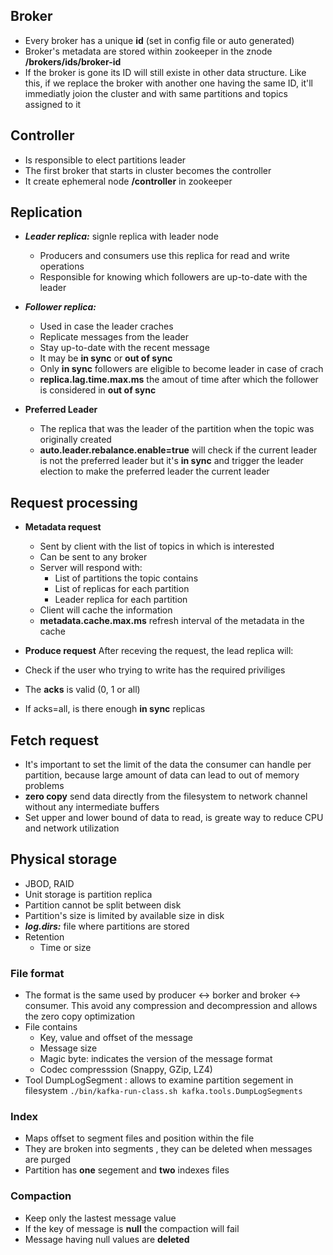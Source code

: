 
## Broker

* Every broker has a unique **id** (set in config file or auto generated)
* Broker's metadata are stored within zookeeper in the znode **/brokers/ids/broker-id**
* If the broker is gone its ID will still existe in other data structure. Like this, if we replace the broker with another one having the same ID, it'll immediatly joion the cluster and with same partitions and topics assigned to it

## Controller

* Is responsible to elect partitions leader
* The first broker that starts in cluster becomes the controller
* It create ephemeral node **/controller** in zookeeper


## Replication

* ***Leader replica:*** signle replica with leader node
    - Producers and consumers use this replica for read and write operations
    - Responsible for knowing which followers are up-to-date with the leader

* ***Follower replica:***
    - Used in case the leader craches
    - Replicate messages from the leader
    - Stay up-to-date with the recent message
    - It may be **in sync** or **out of sync**
    - Only **in sync** followers are eligible to become leader in case of crach
    - **replica.lag.time.max.ms** the amout of time after which the follower is considered in **out of sync**

* **Preferred Leader**
    - The replica that was the leader of the partition when the topic was originally created
    - **auto.leader.rebalance.enable=true** will check if the current leader is not the preferred leader but it's **in sync** and trigger the leader election to make the preferred leader the current leader


## Request processing

- **Metadata request**
    - Sent by client with the list of topics in which is interested
    - Can be sent to any broker
    - Server will respond with:
        - List of partitions the topic contains
        - List of replicas for each partition
        - Leader replica for each partition
    - Client will cache the information
    - **metadata.cache.max.ms** refresh interval of the metadata in the cache

- **Produce request**
After receving the request, the lead replica will:

- Check if the user who trying to write has the required priviliges
- The **acks** is valid (0, 1 or all)
- If acks=all, is there enough **in sync** replicas

## Fetch request

- It's important to set the limit of the data the consumer can handle per partition, because large amount of data can lead to out of memory problems
- **zero copy** send data directly from the filesystem to network channel without any intermediate buffers
- Set upper and lower bound of data to read, is greate way to reduce CPU and network utilization

## Physical storage

* JBOD, RAID
* Unit storage is partition replica
* Partition cannot be split between disk
* Partition's size is limited by available size in disk
* ***log.dirs:*** file where partitions are stored
* Retention
    * Time or size


### File format

- The format is the same used by producer <-> borker and broker <-> consumer. This avoid any compression and decompression and allows the zero copy optimization
- File contains
    - Key, value and offset of the message
    - Message size
    - Magic byte:  indicates the version of the message format
    - Codec compresssion (Snappy, GZip, LZ4)
- Tool DumpLogSegment : allows to examine partition segement in filesystem 
    ```./bin/kafka-run-class.sh kafka.tools.DumpLogSegments```
### Index

- Maps offset to segment files and position within the file
- They are broken into segments , they can be deleted when messages are purged
- Partition has **one** segement and **two** indexes files

### Compaction
 - Keep only the lastest message value
 - If the key of message is **null** the compaction will fail
 - Message having null values are **deleted**
